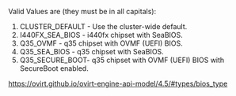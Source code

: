 Valid Values are (they must be in all capitals):
1. CLUSTER_DEFAULT - Use the cluster-wide default.
2. I440FX_SEA_BIOS - i440fx chipset with SeaBIOS.
3. Q35_OVMF - q35 chipset with OVMF (UEFI) BIOS.
4. Q35_SEA_BIOS - q35 chipset with SeaBIOS.
5. Q35_SECURE_BOOT- q35 chipset with OVMF (UEFI) BIOS with SecureBoot enabled.

https://ovirt.github.io/ovirt-engine-api-model/4.5/#types/bios_type